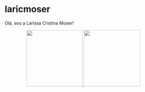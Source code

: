 # laricmoser
Olá, sou a Larissa Cristina Moser!

<div align="center">
  <a href="https://github.com/larissacmoser">
  <img height="180em" src="https://github-readme-stats.vercel.app/api?username=larissacmoser&show_icons=true&theme=dracula&include_all_commits=true&count_private=true"/>
  <img height="180em" src="https://github-readme-stats.vercel.app/api/top-langs/?username=larissacmoser&layout=compact&langs_count=7&theme=dracula"/>
</div>
